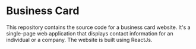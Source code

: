 # Business Card
This repository contains the source code for a business card website. It's a single-page web application that displays contact information for an individual or a company. The website is built using ReactJs.
